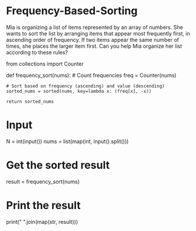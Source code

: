 # Frequency-Based-Sorting

Mia is organizing a list of items represented by an array of numbers. She wants to sort the list by arranging items that appear most frequently first, in ascending order of frequency. If two items appear the same number of times, she places the larger item first. Can you help Mia organize her list according to these rules?

from collections import Counter

def frequency_sort(nums):
    # Count frequencies
    freq = Counter(nums)
    
    # Sort based on frequency (ascending) and value (descending)
    sorted_nums = sorted(nums, key=lambda x: (freq[x], -x))
    
    return sorted_nums

# Input
N = int(input())
nums = list(map(int, input().split()))

# Get the sorted result
result = frequency_sort(nums)

# Print the result
print(" ".join(map(str, result)))

